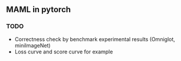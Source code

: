 ## MAML in pytorch

### TODO
- Correctness check by benchmark experimental results (Omniglot, miniImageNet)
- Loss curve and score curve for example